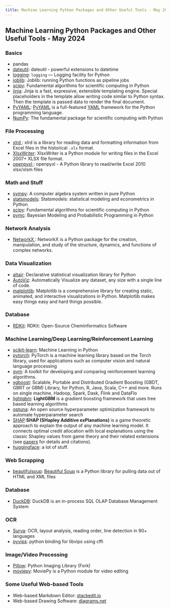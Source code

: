 ```yaml
---
title: Machine Learning Python Packages and Other Useful Tools - May 2024
---
```


## Machine Learning Python Packages and Other Useful Tools - May 2024

### Basics

- pandas
- [dateutil](https://dateutil.readthedocs.io/en/stable/): dateutil - powerful extensions to datetime
- [logging](https://docs.python.org/3/library/logging.html): `logging`  — Logging facility for Python
- [joblib](https://joblib.readthedocs.io/en/stable/):  Joblib: running Python functions as pipeline jobs
- [scipy](https://scipy.org/): Fundamental algorithms for scientific computing in Python
- [jinja](https://github.com/pallets/jinja): Jinja is a fast, expressive, extensible templating engine. Special placeholders in the template allow writing code similar to Python syntax. Then the template is passed data to render the final document.
- [PyYAML](https://pyyaml.org/): [PyYAML](http://pyyaml.org/wiki/PyYAML) is a full-featured [YAML](http://yaml.org/) framework for the Python programming language.
- [NumPy](https://numpy.org/): The fundamental package for scientific computing with Python

### File Processing

- [xlrd ](https://github.com/python-excel/xlrd): xlrd is a library for reading data and formatting information from Excel files in the historical `.xls` format.
- [XlsxWriter](https://github.com/jmcnamara/XlsxWriter): XlsxWriter is a Python module for writing files in the Excel 2007+ XLSX file format.
- [openpyxl ](https://openpyxl.readthedocs.io/en/stable/):  openpyxl - A Python library to read/write Excel 2010 xlsx/xlsm files

### Math and Stuff

- [sympy](https://github.com/sympy/sympy): A computer algebra system written in pure Python
- [statsmodels](https://github.com/statsmodels/statsmodels): Statsmodels: statistical modeling and econometrics in Python
 - [scipy](https://scipy.org/): Fundamental algorithms for scientific computing in Python
- [pymc](https://github.com/pymc-devs/pymc): Bayesian Modeling and Probabilistic Programming in Python

### Network Analysis

- [NetworkX ](https://networkx.org/): NetworkX is a Python package for the creation, manipulation, and study of the structure, dynamics, and functions of complex networks.

### Data Visualization

- [altair](https://github.com/vega/altair): Declarative statistical visualization library for Python
- [AutoViz](https://github.com/AutoViML/AutoViz): Automatically Visualize any dataset, any size with a single line of code.
- [matplotlib](https://matplotlib.org/): Matplotlib is a comprehensive library for creating static, animated, and interactive visualizations in Python. Matplotlib makes easy things easy and hard things possible.

### Database

- [RDKit](https://www.rdkit.org/): RDKit: Open-Source Cheminformatics Software


### Machine Learning/Deep Learning/Reinforcement Learning

- [scikit-learn](https://scikit-learn.org/stable/): Machine Learning in Python
- [pytorch](https://pytorch.org/): PyTorch is a machine learning library based on the Torch library, used for applications such as computer vision and natural language processing
- [gym](https://github.com/openai/gym): A toolkit for developing and comparing reinforcement learning algorithms.
- [xgboost](https://github.com/dmlc/xgboost): Scalable, Portable and Distributed Gradient Boosting (GBDT, GBRT or GBM) Library, for Python, R, Java, Scala, C++ and more. Runs on single machine, Hadoop, Spark, Dask, Flink and DataFlo
- [lightgbm](https://lightgbm.readthedocs.io/): **LightGBM** is a gradient boosting framework that uses tree based learning algorithms
- [optuna](https://optuna.readthedocs.io/): An open source hyperparameter optimization framework to automate hyperparameter search
- [SHAP](https://shap.readthedocs.io/en/latest/):**SHAP (SHapley Additive exPlanations)** is a game theoretic approach to explain the output of any machine learning model. It connects optimal credit allocation with local explanations using the classic Shapley values from game theory and their related extensions (see [papers](https://github.com/shap/shap#citations) for details and citations).
- [huggingface](https://github.com/huggingface): a lot of stuff.

### Web Scrapping

 - [beautifulsoup](https://beautiful-soup-4.readthedocs.io/en/latest/): [Beautiful Soup](http://www.crummy.com/software/BeautifulSoup/) is a Python library for pulling data out of HTML and XML files
 
### Database

- [DuckDB](https://github.com/duckdb/duckdb): DuckDB is an in-process SQL OLAP Database Management System
	
### OCR

- [Surya](https://github.com/VikParuchuri/surya): OCR, layout analysis, reading order, line detection in 90+ languages
- [pyvips](https://github.com/libvips/pyvips): python binding for libvips using cffi

### Image/Video Processing

- [Pillow](https://github.com/python-pillow/Pillow):  Python Imaging Library (Fork)
- [moviepy](https://zulko.github.io/moviepy/): MoviePy is a Python module for video editing

### Some Useful Web-based Tools

- Web-based Markdown Editor: [stackedit.io](https://stackedit.io/app#)
- Web-based Drawing Software: [diagrams.net](https://app.diagrams.net/#)

